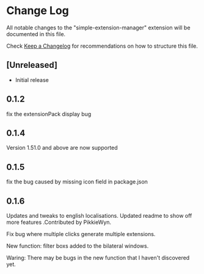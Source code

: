 # Change Log

All notable changes to the "simple-extension-manager" extension will be documented in this file.

Check [Keep a Changelog](http://keepachangelog.com/) for recommendations on how to structure this file.

## [Unreleased]

- Initial release

## 0.1.2

fix the extensionPack display bug

## 0.1.4

Version 1.51.0 and above are now supported

## 0.1.5

fix the bug caused by missing icon field in package.json

## 0.1.6

Updates and tweaks to english localisations. Updated readme to show off more features .Contributed by PikkieWyn.

Fix bug where multiple clicks generate multiple extensions.

New function: filter boxs added to the bilateral windows.

Waring: There may be bugs in the new function that I haven't discovered yet.